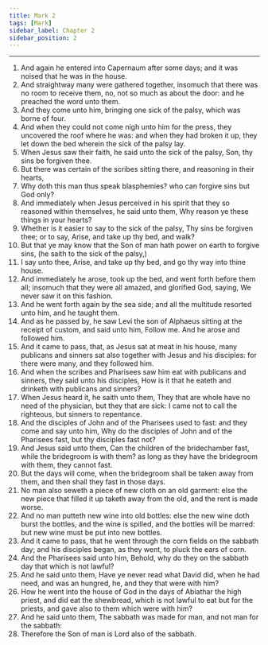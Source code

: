 ```yaml
---
title: Mark 2
tags: [Mark]
sidebar_label: Chapter 2
sidebar_position: 2
---
```


---
1. And again he entered into Capernaum after some days; and it was noised that he was in the house.
2. And straightway many were gathered together, insomuch that there was no room to receive them, no, not so much as about the door: and he preached the word unto them.
3. And they come unto him, bringing one sick of the palsy, which was borne of four.
4. And when they could not come nigh unto him for the press, they uncovered the roof where he was: and when they had broken it up, they let down the bed wherein the sick of the palsy lay.
5. When Jesus saw their faith, he said unto the sick of the palsy, Son, thy sins be forgiven thee.
6. But there was certain of the scribes sitting there, and reasoning in their hearts,
7. Why doth this man thus speak blasphemies? who can forgive sins but God only?
8. And immediately when Jesus perceived in his spirit that they so reasoned within themselves, he said unto them, Why reason ye these things in your hearts?
9. Whether is it easier to say to the sick of the palsy, Thy sins be forgiven thee; or to say, Arise, and take up thy bed, and walk?
10. But that ye may know that the Son of man hath power on earth to forgive sins, (he saith to the sick of the palsy,)
11. I say unto thee, Arise, and take up thy bed, and go thy way into thine house.
12. And immediately he arose, took up the bed, and went forth before them all; insomuch that they were all amazed, and glorified God, saying, We never saw it on this fashion.
13. And he went forth again by the sea side; and all the multitude resorted unto him, and he taught them.
14. And as he passed by, he saw Levi the son of Alphaeus sitting at the receipt of custom, and said unto him, Follow me. And he arose and followed him.
15. And it came to pass, that, as Jesus sat at meat in his house, many publicans and sinners sat also together with Jesus and his disciples: for there were many, and they followed him.
16. And when the scribes and Pharisees saw him eat with publicans and sinners, they said unto his disciples, How is it that he eateth and drinketh with publicans and sinners?
17. When Jesus heard it, he saith unto them, They that are whole have no need of the physician, but they that are sick: I came not to call the righteous, but sinners to repentance.
18. And the disciples of John and of the Pharisees used to fast: and they come and say unto him, Why do the disciples of John and of the Pharisees fast, but thy disciples fast not?
19. And Jesus said unto them, Can the children of the bridechamber fast, while the bridegroom is with them? as long as they have the bridegroom with them, they cannot fast.
20. But the days will come, when the bridegroom shall be taken away from them, and then shall they fast in those days.
21. No man also seweth a piece of new cloth on an old garment: else the new piece that filled it up taketh away from the old, and the rent is made worse.
22. And no man putteth new wine into old bottles: else the new wine doth burst the bottles, and the wine is spilled, and the bottles will be marred: but new wine must be put into new bottles.
23. And it came to pass, that he went through the corn fields on the sabbath day; and his disciples began, as they went, to pluck the ears of corn.
24. And the Pharisees said unto him, Behold, why do they on the sabbath day that which is not lawful?
25. And he said unto them, Have ye never read what David did, when he had need, and was an hungred, he, and they that were with him?
26. How he went into the house of God in the days of Abiathar the high priest, and did eat the shewbread, which is not lawful to eat but for the priests, and gave also to them which were with him?
27. And he said unto them, The sabbath was made for man, and not man for the sabbath:
28. Therefore the Son of man is Lord also of the sabbath.